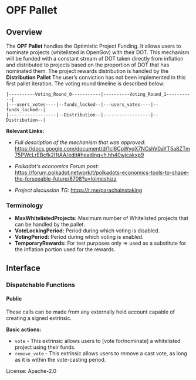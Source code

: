 # OPF Pallet
## Overview

The **OPF Pallet** handles the Optimistic Project Funding. 
It allows users to nominate projects (whitelisted in OpenGov) with their DOT. This mechanism will be funded with a constant stream of DOT taken directly from inflation and distributed to projects based on the proportion of DOT that has nominated them.
The project rewards distribution is handled by the **Distribution Pallet**
The user’s conviction has not been implemented in this first pallet iteration.
The voting round timeline is described below:

```
|----------Voting_Round_0-----------|----------Voting_Round_1-----------|
|---users_votes----|--funds_locked--|---users_votes----|--funds_locked--|
|------------------|--Distribution--|------------------|--Distribution--|

```
**Relevant Links:**
- *Full description of the mechanism that was approved*: https://docs.google.com/document/d/1cl6CpWyqX7NCshV0aYT5a8ZTm75PWcLrEBcfk2I1tAA/edit#heading=h.hh40wjcakxp9

- *Polkadot's economics Forum post*: https://forum.polkadot.network/t/polkadots-economics-tools-to-shape-the-forseeable-future/8708?u=lolmcshizz

- *Project discussion TG*: https://t.me/parachainstaking

### Terminology

- **MaxWhitelistedProjects:** Maximum number of Whitelisted projects that can be handled by the pallet.
- **VoteLockingPeriod:** Period during which voting is disabled.
- **VotingPeriod:** Period during which voting is enabled.
- **TemporaryRewards:** For test purposes only ⇒ used as a substitute for the inflation portion used for the rewards.

## Interface

### Dispatchable Functions

#### Public

These calls can be made from any externally held account capable of creating
a signed extrinsic.

**Basic actions:**
- `vote` - This extrinsic allows users to [vote for/nominate] a whitelisted project using their funds.
- `remove_vote` - This extrinsic allows users to remove a cast vote, as long as it is within the vote-casting period.

License: Apache-2.0
